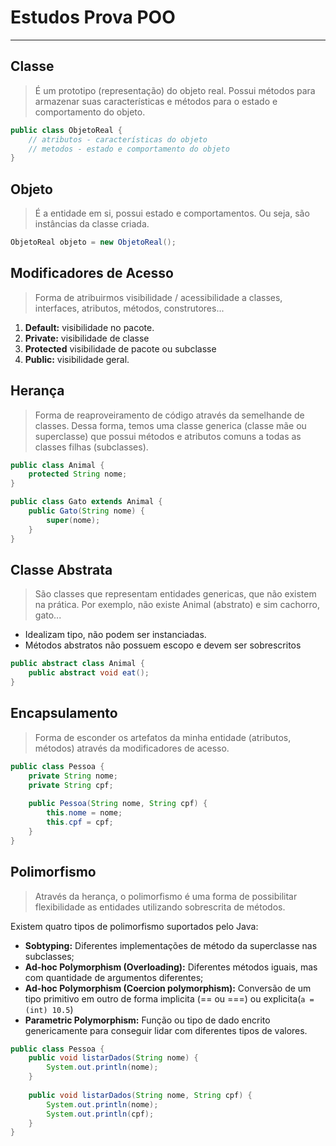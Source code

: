 # Estudos Prova POO

---

## Classe
> É um prototipo (representação) do objeto real. Possui métodos para armazenar suas características e métodos para o estado e comportamento do objeto.
> 

```java
public class ObjetoReal {
    // atributos - características do objeto
    // metodos - estado e comportamento do objeto
}
```


## Objeto
> É a entidade em si, possui estado e comportamentos. Ou seja, são instâncias da classe criada.

```java
ObjetoReal objeto = new ObjetoReal();
```

## Modificadores de Acesso
> Forma de atribuirmos visibilidade / acessibilidade a classes, interfaces, atributos, métodos, construtores...

1. **Default:** visibilidade no pacote.
2. **Private:** visibilidade de classe
3. **Protected** visibilidade de pacote ou subclasse
4. **Public:** visibilidade geral.

## Herança
> Forma de reaproveiramento de código através da semelhande de classes. Dessa forma, temos uma classe generica (classe mãe ou superclasse) que possui métodos e atributos comuns a todas as classes filhas (subclasses).

```java
public class Animal {
    protected String nome;
}

public class Gato extends Animal {
    public Gato(String nome) {
        super(nome);
    }
}
```

## Classe Abstrata
> São classes que representam entidades genericas, que não existem na prática. Por exemplo, não existe Animal (abstrato) e sim cachorro, gato...
 
- Idealizam tipo, não podem ser instanciadas.
- Métodos abstratos não possuem escopo e devem ser sobrescritos

```java
public abstract class Animal {
    public abstract void eat();    
} 
```

## Encapsulamento
> Forma de esconder os artefatos da minha entidade (atributos, métodos) através da modificadores de acesso.

```java
public class Pessoa {
    private String nome;
    private String cpf;
    
    public Pessoa(String nome, String cpf) {
        this.nome = nome;
        this.cpf = cpf;
    }
}
```

## Polimorfismo
> Através da herança, o polimorfismo é uma forma de possibilitar flexibilidade as entidades utilizando sobrescrita de métodos.

Existem quatro tipos de polimorfismo suportados pelo Java:
- **Sobtyping:** Diferentes implementações de método da superclasse nas subclasses;
- **Ad-hoc Polymorphism (Overloading):** Diferentes métodos iguais, mas com quantidade de argumentos diferentes;
- **Ad-hoc Polymorphism (Coercion polymorphism):** Conversão de um tipo primitivo em outro de forma implicita (== ou ===) ou explicita(`a = (int) 10.5`)
- **Parametric Polymorphism:** Função ou tipo de dado encrito genericamente para conseguir lidar com diferentes tipos de valores.

```java
public class Pessoa {
    public void listarDados(String nome) {
        System.out.println(nome);
    }
    
    public void listarDados(String nome, String cpf) {
        System.out.println(nome);
        System.out.println(cpf);
    }
}
```